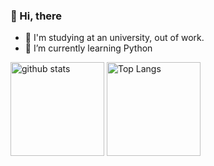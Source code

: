 ### 👋 Hi, there
- :telescope: I'm studying at an university, out of work.
- 🌱 I’m currently learning Python

<!---
KentAnak/KentAnak is a ✨ special ✨ repository because its `README.md` (this file) appears on your GitHub profile.
You can click the Preview link to take a look at your changes.
--->
<p align="left"> 
  <img alt="github stats" height="150px" src="https://github-readme-stats.vercel.app/api?username=KentAnak&layout=compact&show_icons=ture" />
  <img alt="Top Langs" height="150px" src="https://github-readme-stats.vercel.app/api/top-langs/?username=KentAnak&layout=compact&show_icons=true" />  
</p>
